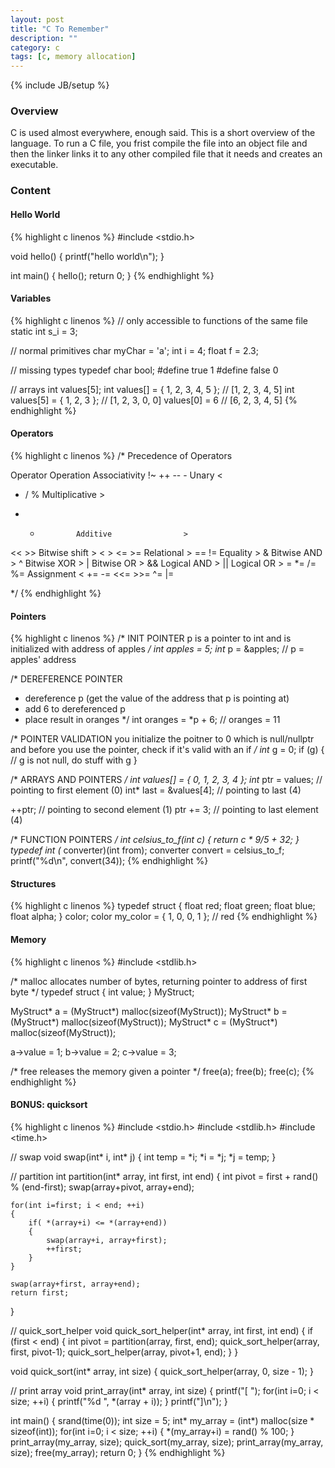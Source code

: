 ```yaml
---
layout: post
title: "C To Remember"
description: ""
category: c
tags: [c, memory allocation]
---
```

{% include JB/setup %}

<!-- Overview -->
<h3>Overview</h3>

C is used almost everywhere, enough said. This is a short overview of the language. To run a C file, you frist compile the file into an object file and then the linker links it to any other compiled file that it needs and creates an executable.

<!-- Content -->
<h3>Content</h3>

<!-- -->
<h4></h4>


<!-- Hello World -->
<h4>Hello World</h4>

<!-- Code _______________________________________-->
{% highlight c linenos %}
#include <stdio.h>

void hello()
{
    printf("hello world\n");
}

int main()
{
    hello();
    return 0;
}
{% endhighlight %}
<!-- /Code ^^^^^^^^^^^^^^^^^^^^^^^^^^^^^^^^^^^^^^-->


<!-- Variables -->
<h4>Variables</h4>

<!-- Code _______________________________________-->
{% highlight c linenos %}
// only accessible to functions of the same file
static int s_i = 3;

// normal primitives
char myChar = 'a';
int i = 4;
float f = 2.3;

// missing types
typedef char bool;
#define true 1
#define false 0

// arrays
int values[5];
int values[] = { 1, 2, 3, 4, 5 };   // [1, 2, 3, 4, 5]
int values[5] = { 1, 2, 3 };        // [1, 2, 3, 0, 0]
values[0] = 6                       // [6, 2, 3, 4, 5]
{% endhighlight %}
<!-- /Code ^^^^^^^^^^^^^^^^^^^^^^^^^^^^^^^^^^^^^^-->


<!-- Operators -->
<h4>Operators</h4>

<!-- Code _______________________________________-->
{% highlight c linenos %}
/* Precedence of Operators

Operator        Operation           Associativity
!~ ++ -- -      Unary                       <
* / %           Multiplicative          >
+ -             Additive                >
<< >>           Bitwise shift           >
< > <= >=       Relational              >
== !=           Equality                >
&               Bitwise AND             >
^               Bitwise XOR             >
|               Bitwise OR              >
&&              Logical AND             >
||              Logical OR              >
= *= /= %=      Assignment                  <
+= -= <<= >>=
^= |=       

*/
{% endhighlight %}
<!-- /Code ^^^^^^^^^^^^^^^^^^^^^^^^^^^^^^^^^^^^^^-->


<!-- Pointers -->
<h4>Pointers</h4>

<!-- Code _______________________________________-->
{% highlight c linenos %}
/* INIT POINTER
p is a pointer to int and is initialized with address of apples
*/
int apples = 5;
int* p = &apples;       // p = apples' address

/* DEREFERENCE POINTER
- dereference p (get the value of the address that p is pointing at)
- add 6 to dereferenced p
- place result in oranges
*/
int oranges = *p + 6;   // oranges = 11

/* POINTER VALIDATION
you initialize the poitner to 0
which is null/nullptr and before you use
the pointer, check if it's valid with an if
*/
int* g = 0;
if (g)
{
    // g is not null, do stuff with g
}

/* ARRAYS AND POINTERS
*/
int values[] = { 0, 1, 2, 3, 4 };
int* ptr = values;          // pointing to first element (0)
int* last = &values[4];     // pointing to last (4)

++ptr;                      // pointing to second element (1)
ptr += 3;                   // pointing to last element (4)


/* FUNCTION POINTERS
*/
int celsius_to_f(int c)
{
    return c * 9/5 + 32;
}
typedef int (* converter)(int from);
converter convert = celsius_to_f;
printf("%d\n", convert(34));
{% endhighlight %}
<!-- /Code ^^^^^^^^^^^^^^^^^^^^^^^^^^^^^^^^^^^^^^-->


<!-- Structures -->
<h4>Structures</h4>

<!-- Code _______________________________________-->
{% highlight c linenos %}
typedef struct
{
    float red;
    float green;
    float blue;
    float alpha;
} color;
color my_color = { 1, 0, 0, 1 }; // red
{% endhighlight %}
<!-- /Code ^^^^^^^^^^^^^^^^^^^^^^^^^^^^^^^^^^^^^^-->


<!-- Memory -->
<h4>Memory</h4>

<!-- Code _______________________________________-->
{% highlight c linenos %}
#include <stdlib.h>

/* malloc
allocates number of bytes,
returning pointer to address of first byte
*/
typedef struct {
    int value;
} MyStruct;

MyStruct* a = (MyStruct*) malloc(sizeof(MyStruct));
MyStruct* b = (MyStruct*) malloc(sizeof(MyStruct));
MyStruct* c = (MyStruct*) malloc(sizeof(MyStruct));

a->value = 1;
b->value = 2;
c->value = 3;

/* free
releases the memory given a pointer
*/
free(a);
free(b);
free(c);
{% endhighlight %}
<!-- /Code ^^^^^^^^^^^^^^^^^^^^^^^^^^^^^^^^^^^^^^-->


<!-- BONUS -->
<h4>BONUS: quicksort</h4>

<!-- Code _______________________________________-->
{% highlight c linenos %}
#include <stdio.h>
#include <stdlib.h>
#include <time.h>

// swap
void swap(int* i, int* j)
{
	int temp = *i;
	*i = *j;
	*j = temp;
}

// partition
int partition(int* array, int first, int end)
{
	int pivot = first + rand() % (end-first);
	swap(array+pivot, array+end);

	for(int i=first; i < end; ++i)
	{
		if( *(array+i) <= *(array+end))
		{
			swap(array+i, array+first);
			++first;
		}
	}

	swap(array+first, array+end);
	return first;
}

// quick_sort_helper
void quick_sort_helper(int* array, int first, int end)
{
	if (first < end)
	{
		int pivot = partition(array, first, end);
		quick_sort_helper(array, first, pivot-1);
		quick_sort_helper(array, pivot+1, end);
	}
}

void quick_sort(int* array, int size)
{
	quick_sort_helper(array, 0, size - 1);
}

// print array
void print_array(int* array, int size)
{
	printf("[ ");
	for(int i=0; i < size; ++i)
	{
		printf("%d ", *(array + i));
	}
	printf("]\n");
}


int main()
{
	srand(time(0));
	int size = 5;
	int* my_array = (int*) malloc(size * sizeof(int));
	for(int i=0; i < size; ++i)
	{
		*(my_array+i) = rand() % 100;
	}
	print_array(my_array, size);
	quick_sort(my_array, size);
	print_array(my_array, size);
	free(my_array);
	return 0;
}
{% endhighlight %}
<!-- /Code ^^^^^^^^^^^^^^^^^^^^^^^^^^^^^^^^^^^^^^-->

